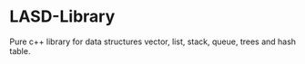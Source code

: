 # LASD-Library
Pure c++ library for data structures vector, list, stack, queue, trees and hash table.
